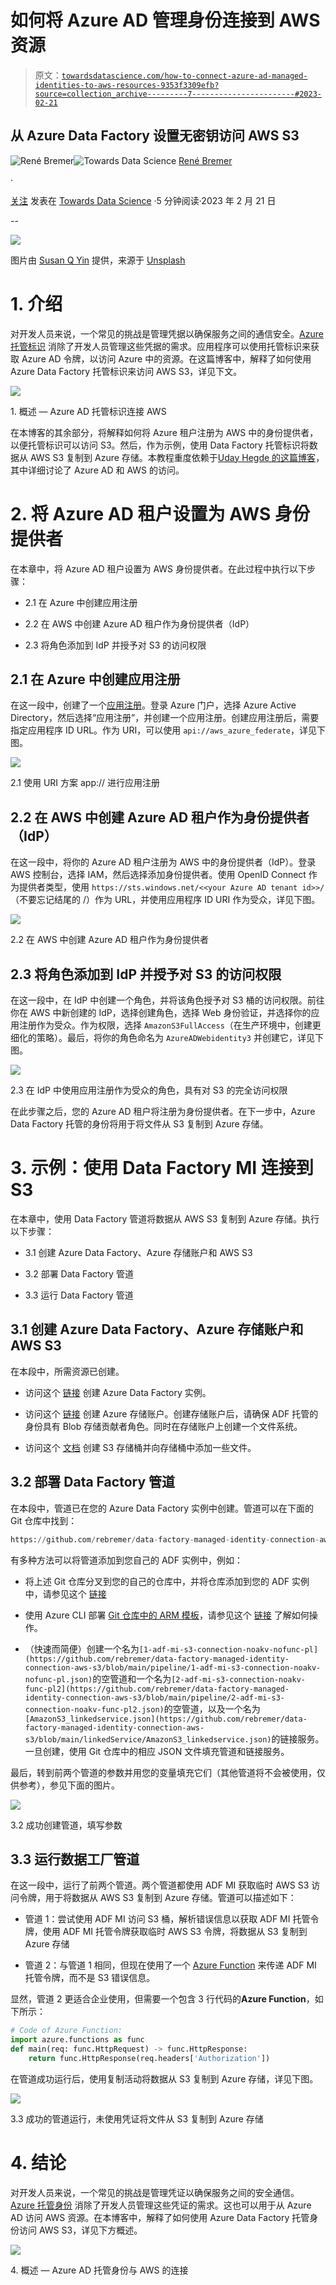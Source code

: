 # 如何将 Azure AD 管理身份连接到 AWS 资源

> 原文：[`towardsdatascience.com/how-to-connect-azure-ad-managed-identities-to-aws-resources-9353f3309efb?source=collection_archive---------7-----------------------#2023-02-21`](https://towardsdatascience.com/how-to-connect-azure-ad-managed-identities-to-aws-resources-9353f3309efb?source=collection_archive---------7-----------------------#2023-02-21)

## 从 Azure Data Factory 设置无密钥访问 AWS S3

[](https://rebremer.medium.com/?source=post_page-----9353f3309efb--------------------------------)![René Bremer](https://rebremer.medium.com/?source=post_page-----9353f3309efb--------------------------------)[](https://towardsdatascience.com/?source=post_page-----9353f3309efb--------------------------------)![Towards Data Science](https://towardsdatascience.com/?source=post_page-----9353f3309efb--------------------------------) [René Bremer](https://rebremer.medium.com/?source=post_page-----9353f3309efb--------------------------------)

·

[关注](https://medium.com/m/signin?actionUrl=https%3A%2F%2Fmedium.com%2F_%2Fsubscribe%2Fuser%2F11e5e7fb3771&operation=register&redirect=https%3A%2F%2Ftowardsdatascience.com%2Fhow-to-connect-azure-ad-managed-identities-to-aws-resources-9353f3309efb&user=Ren%C3%A9+Bremer&userId=11e5e7fb3771&source=post_page-11e5e7fb3771----9353f3309efb---------------------post_header-----------) 发表在 [Towards Data Science](https://towardsdatascience.com/?source=post_page-----9353f3309efb--------------------------------) ·5 分钟阅读·2023 年 2 月 21 日[](https://medium.com/m/signin?actionUrl=https%3A%2F%2Fmedium.com%2F_%2Fvote%2Ftowards-data-science%2F9353f3309efb&operation=register&redirect=https%3A%2F%2Ftowardsdatascience.com%2Fhow-to-connect-azure-ad-managed-identities-to-aws-resources-9353f3309efb&user=Ren%C3%A9+Bremer&userId=11e5e7fb3771&source=-----9353f3309efb---------------------clap_footer-----------)

--

[](https://medium.com/m/signin?actionUrl=https%3A%2F%2Fmedium.com%2F_%2Fbookmark%2Fp%2F9353f3309efb&operation=register&redirect=https%3A%2F%2Ftowardsdatascience.com%2Fhow-to-connect-azure-ad-managed-identities-to-aws-resources-9353f3309efb&source=-----9353f3309efb---------------------bookmark_footer-----------)![](img/54488e77aaee51a17ae771dc72f62a91.png)

图片由 [Susan Q Yin](https://unsplash.com/@syinq) 提供，来源于 [Unsplash](https://unsplash.com/)

# 1\. 介绍

对开发人员来说，一个常见的挑战是管理凭据以确保服务之间的通信安全。[Azure 托管标识](https://learn.microsoft.com/en-us/azure/active-directory/managed-identities-azure-resources/overview) 消除了开发人员管理这些凭据的需求。应用程序可以使用托管标识来获取 Azure AD 令牌，以访问 Azure 中的资源。在这篇博客中，解释了如何使用 Azure Data Factory 托管标识来访问 AWS S3，详见下文。

![](img/6852075832a91f927a8c912ecd32a9c2.png)

1\. 概述 — Azure AD 托管标识连接 AWS

在本博客的其余部分，将解释如何将 Azure 租户注册为 AWS 中的身份提供者，以便托管标识可以访问 S3。然后，作为示例，使用 Data Factory 托管标识将数据从 AWS S3 复制到 Azure 存储。本教程重度依赖于[Uday Hegde 的这篇博客](https://blog.identitydigest.com/azuread-access-aws/)，其中详细讨论了 Azure AD 和 AWS 的访问。

# 2\. 将 Azure AD 租户设置为 AWS 身份提供者

在本章中，将 Azure AD 租户设置为 AWS 身份提供者。在此过程中执行以下步骤：

+   2.1 在 Azure 中创建应用注册

+   2.2 在 AWS 中创建 Azure AD 租户作为身份提供者（IdP）

+   2.3 将角色添加到 IdP 并授予对 S3 的访问权限

## 2.1 在 Azure 中创建应用注册

在这一段中，创建了一个[应用注册](https://learn.microsoft.com/en-us/azure/active-directory/develop/quickstart-register-app)。登录 Azure 门户，选择 Azure Active Directory，然后选择“应用注册”，并创建一个应用注册。创建应用注册后，需要指定应用程序 ID URL。作为 URI，可以使用 `api://aws_azure_federate`，详见下图。

![](img/18bb03083bf8a153b046c77008437033.png)

2.1 使用 URI 方案 app:// 进行应用注册

## 2.2 在 AWS 中创建 Azure AD 租户作为身份提供者（IdP）

在这一段中，将你的 Azure AD 租户注册为 AWS 中的身份提供者（IdP）。登录 AWS 控制台，选择 IAM，然后选择添加身份提供者。使用 OpenID Connect 作为提供者类型，使用 `https://sts.windows.net/<<your Azure AD tenant id>>/`（不要忘记结尾的 /）作为 URL，并使用应用程序 ID URI 作为受众，详见下图。

![](img/0d43cf4d91935ee39936a65240a4fc14.png)

2.2 在 AWS 中创建 Azure AD 租户作为身份提供者

## 2.3 将角色添加到 IdP 并授予对 S3 的访问权限

在这一段中，在 IdP 中创建一个角色，并将该角色授予对 S3 桶的访问权限。前往你在 AWS 中新创建的 IdP，选择创建角色，选择 Web 身份验证，并选择你的应用注册作为受众。作为权限，选择 `AmazonS3FullAccess`（在生产环境中，创建更细化的策略）。最后，将你的角色命名为 `AzureADWebidentity3` 并创建它，详见下图。

![](img/3b3cd6e3579afa6de0f2bd0accc4d97e.png)

2.3 在 IdP 中使用应用注册作为受众的角色，具有对 S3 的完全访问权限

在此步骤之后，您的 Azure AD 租户将注册为身份提供者。在下一步中，Azure Data Factory 托管的身份将用于将文件从 S3 复制到 Azure 存储。

# 3\. 示例：使用 Data Factory MI 连接到 S3

在本章中，使用 Data Factory 管道将数据从 AWS S3 复制到 Azure 存储。执行以下步骤：

+   3.1 创建 Azure Data Factory、Azure 存储账户和 AWS S3

+   3.2 部署 Data Factory 管道

+   3.3 运行 Data Factory 管道

## 3.1 创建 Azure Data Factory、Azure 存储账户和 AWS S3

在本段中，所需资源已创建。

+   访问这个 [链接](https://learn.microsoft.com/en-us/azure/data-factory/quickstart-create-data-factory) 创建 Azure Data Factory 实例。

+   访问这个 [链接](https://learn.microsoft.com/en-us/azure/storage/common/storage-account-create?tabs=azure-portal) 创建 Azure 存储账户。创建存储账户后，请确保 ADF 托管的身份具有 Blob 存储贡献者角色。同时在存储账户上创建一个文件系统。

+   访问这个 [文档](https://docs.aws.amazon.com/AmazonS3/latest/userguide/GetStartedWithS3.html) 创建 S3 存储桶并向存储桶中添加一些文件。

## 3.2 部署 Data Factory 管道

在本段中，管道已在您的 Azure Data Factory 实例中创建。管道可以在下面的 Git 仓库中找到：

```py
https://github.com/rebremer/data-factory-managed-identity-connection-aws-s3
```

有多种方法可以将管道添加到您自己的 ADF 实例中，例如：

+   将上述 Git 仓库分叉到您的自己的仓库中，并将仓库添加到您的 ADF 实例中，请参见这个 [链接](https://learn.microsoft.com/en-us/azure/data-factory/source-control#connect-to-a-git-repository)

+   使用 Azure CLI 部署 [Git 仓库中的 ARM 模板](https://github.com/rebremer/data-factory-managed-identity-connection-aws-s3/blob/main/test-awsadf-adf/ARMTemplateForFactory.json)，请参见这个 [链接](https://learn.microsoft.com/en-us/azure/azure-resource-manager/templates/deploy-cli) 了解如何操作。

+   （快速而简便）创建一个名为`[1-adf-mi-s3-connection-noakv-nofunc-pl](https://github.com/rebremer/data-factory-managed-identity-connection-aws-s3/blob/main/pipeline/1-adf-mi-s3-connection-noakv-nofunc-pl.json)`的空管道和一个名为`[2-adf-mi-s3-connection-noakv-func-pl2](https://github.com/rebremer/data-factory-managed-identity-connection-aws-s3/blob/main/pipeline/2-adf-mi-s3-connection-noakv-func-pl2.json)`的空管道，以及一个名为`[AmazonS3_linkedservice.json](https://github.com/rebremer/data-factory-managed-identity-connection-aws-s3/blob/main/linkedService/AmazonS3_linkedservice.json)`的链接服务。一旦创建，使用 Git 仓库中的相应 JSON 文件填充管道和链接服务。

最后，转到前两个管道的参数并用您的变量填充它们（其他管道将不会被使用，仅供参考），参见下面的图片。

![](img/3d3fe813842061bcced610ef18a02267.png)

3.2 成功创建管道，填写参数

## 3.3 运行数据工厂管道

在这一段中，运行了前两个管道。两个管道都使用 ADF MI 获取临时 AWS S3 访问令牌，用于将数据从 AWS S3 复制到 Azure 存储。管道可以描述如下：

+   管道 1：尝试使用 ADF MI 访问 S3 桶，解析错误信息以获取 ADF MI 托管令牌，使用 ADF MI 托管令牌获取临时 AWS S3 令牌，将数据从 S3 复制到 Azure 存储

+   管道 2：与管道 1 相同，但现在使用了一个 [Azure Function](https://learn.microsoft.com/en-us/azure/azure-functions/create-first-function-vs-code-python?pivots=python-mode-decorators) 来传递 ADF MI 托管令牌，而不是 S3 错误信息。

显然，管道 2 更适合企业使用，但需要一个包含 3 行代码的**Azure Function**，如下所示：

```py
# Code of Azure Function:
import azure.functions as func
def main(req: func.HttpRequest) -> func.HttpResponse: 
    return func.HttpResponse(req.headers['Authorization'])
```

在管道成功运行后，使用复制活动将数据从 S3 复制到 Azure 存储，详见下图。

![](img/881f173e1f8990cb2af449d128ff72f3.png)

3.3 成功的管道运行，未使用凭证将文件从 S3 复制到 Azure 存储

# 4\. 结论

对开发人员来说，一个常见的挑战是管理凭证以确保服务之间的安全通信。 [Azure 托管身份](https://learn.microsoft.com/en-us/azure/active-directory/managed-identities-azure-resources/overview) 消除了开发人员管理这些凭证的需求。这也可以用于从 Azure AD 访问 AWS 资源。在本博客中，解释了如何使用 Azure Data Factory 托管身份访问 AWS S3，详见下方概述。

![](img/6852075832a91f927a8c912ecd32a9c2.png)

4\. 概述 — Azure AD 托管身份与 AWS 的连接
